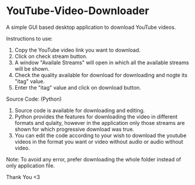 # YouTube-Video-Downloader
A simple GUI based desktop application to download YouTube videos.

Instructions to use:
1. Copy the YouTube video link you want to download.
2. Click on check stream button.
3. A window "Availale Streams" will open in which all the available streams will be shown.
4. Check the quality available for download for downloading and nogte its "itag" value.
5. Enter the "itag" value and click on download button.

Source Code: (Python)
1. Source code is available for downloading and editing.
2. Python provides the features for downloading the video in different formats and qulaity,
   however in the application only those streams are shown for which progressive download
   was true.
3. You can edit the code according to your wish to download the youtube videos in the format
   you want or video without audio or audio without video.

Note:
To avoid any error, prefer downloading the whole folder instead of only application file.

Thank You <3
